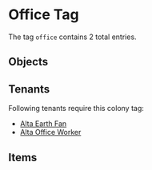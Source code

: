 # Office Tag

The tag `office` contains 2 total entries.

## Objects

## Tenants

Following tenants require this colony tag:

- [Alta Earth Fan](https://ceterai.github.io/MyEnternia/Wiki/AltaEarthFan)
- [Alta Office Worker](https://ceterai.github.io/MyEnternia/Wiki/AltaOfficeWorker)

## Items
